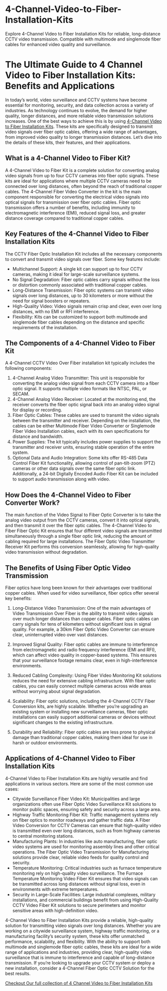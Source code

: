 # 4-Channel-Video-to-Fiber-Installation-Kits
Explore 4-Channel Video to Fiber Installation Kits for reliable, long-distance CCTV video transmission. Compatible with multimode and singlemode fiber cables for enhanced video quality and surveillance.

# The Ultimate Guide to 4 Channel Video to Fiber Installation Kits: Benefits and Applications

In today’s world, video surveillance and CCTV systems have become essential for monitoring, security, and data collection across a variety of industries. As technology continues to evolve, the demand for higher quality, longer distances, and more reliable video transmission solutions increases. One of the best ways to achieve this is by using [4-Channel Video to Fiber Installation Kits](https://www.versitron.com/collections/4-channel-video-to-fiber-installation-kits). These kits are specifically designed to transmit video signals over fiber optic cables, offering a wide range of advantages, from improved video quality to longer transmission distances. Let’s dive into the details of these kits, their features, and their applications.

## What is a 4-Channel Video to Fiber Kit?

A 4-Channel Video to Fiber Kit is a complete solution for converting analog video signals from up to four CCTV cameras into fiber optic signals. These kits are ideal for applications where multiple CCTV cameras need to be connected over long distances, often beyond the reach of traditional copper cables. The 4-Channel Fiber Video Converter in the kit is the main component responsible for converting the electrical video signals into optical signals for transmission over fiber optic cables. Fiber optic transmission offers a number of benefits, including immunity to electromagnetic interference (EMI), reduced signal loss, and greater distance coverage compared to traditional copper cables.

## Key Features of the 4-Channel Video to Fiber Installation Kits

The CCTV Fiber Optic Installation Kit includes all the necessary components to convert and transmit video signals over fiber. Some key features include:

- Multichannel Support: A single kit can support up to four CCTV cameras, making it ideal for large-scale surveillance systems.
- No Signal Degradation: Fiber optic cables carry signals without the loss or distortion commonly associated with traditional copper cables.
- Long-Distance Transmission: Fiber optic systems can transmit video signals over long distances, up to 30 kilometers or more without the need for signal boosters or repeaters.
- High-Quality Video: Video signals remain crisp and clear, even over long distances, with no EMI or RFI interference.
- Flexibility: Kits can be customized to support both multimode and singlemode fiber cables depending on the distance and specific requirements of the installation.

## The Components of a 4-Channel Video to Fiber Kit

A 4-Channel CCTV Video Over Fiber installation kit typically includes the following components:

1. 4-Channel Analog Video Transmitter: This unit is responsible for converting the analog video signal from each CCTV camera into a fiber optic signal. It supports multiple video formats like NTSC, PAL, or SECAM.
2. 4-Channel Analog Video Receiver: Located at the monitoring end, the receiver converts the fiber optic signal back into an analog video signal for display or recording.
3. Fiber Optic Cables: These cables are used to transmit the video signals between the transmitter and receiver. Depending on the installation, the cables can be either Multimode Fiber Video Converter or Singlemode Fiber Video Installation cables, each with its own specifications for distance and bandwidth.
4. Power Supplies: The kit typically includes power supplies to support the transmitter and receiver units, ensuring stable operation of the entire system.
5. Optional Data and Audio Integration: Some kits offer RS-485 Data Control Fiber Kit functionality, allowing control of pan-tilt-zoom (PTZ) cameras or other data signals over the same fiber optic link. Additionally, a 24-bit Digitally Encoded Audio Fiber Kit can be included to support audio transmission along with video.

## How Does the 4-Channel Video to Fiber Converter Work?

The main function of the Video Signal to Fiber Optic Converter is to take the analog video output from the CCTV cameras, convert it into optical signals, and then transmit it over the fiber optic cables. The 4-Channel Video to Fiber Fiber Optic Kit ensures that four different video signals are transmitted simultaneously through a single fiber optic link, reducing the amount of cabling required for large installations. The Fiber Optic Video Transmitter Receiver Kit performs this conversion seamlessly, allowing for high-quality video transmission without degradation.

## The Benefits of Using Fiber Optic Video Transmission

Fiber optics have long been known for their advantages over traditional copper cables. When used for video surveillance, fiber optics offer several key benefits:

1. Long-Distance Video Transmission: One of the main advantages of Video Transmission Over Fiber is the ability to transmit video signals over much longer distances than copper cables. Fiber optic cables can carry signals for tens of kilometers without significant loss in signal quality. For example, a 30km Fiber Optic Video Converter can ensure clear, uninterrupted video over vast distances.
   
2. Improved Signal Quality: Fiber optic cables are immune to interference from electromagnetic and radio frequency interference (EMI and RFI), which can affect video quality in copper-based systems. This ensures that your surveillance footage remains clear, even in high-interference environments.

3. Reduced Cabling Complexity: Using Fiber Video Monitoring Kit solutions reduces the need for extensive cabling infrastructure. With fiber optic cables, you can easily connect multiple cameras across wide areas without worrying about signal degradation.

4. Scalability: Fiber optic solutions, including the 4-Channel CCTV Fiber Conversion kits, are highly scalable. Whether you’re upgrading an existing system or installing new surveillance cameras, fiber optic installations can easily support additional cameras or devices without significant changes to the existing infrastructure.

5. Durability and Reliability: Fiber optic cables are less prone to physical damage than traditional copper cables, making them ideal for use in harsh or outdoor environments.

## Applications of 4-Channel Video to Fiber Installation Kits

4-Channel Video to Fiber Installation Kits are highly versatile and find applications in various sectors. Here are some of the most common use cases:

- Citywide Surveillance Fiber Video Kit: Municipalities and large organizations often use Fiber Optic Video Surveillance Kit solutions to monitor public spaces, ensuring safety and security across a large area.
- Highway Traffic Monitoring Fiber Kit: Traffic management systems rely on fiber optics to monitor roadways and gather traffic data. A Fiber Video Conversion for CCTV Cameras can ensure that high-quality video is transmitted even over long distances, such as from highway cameras to central monitoring stations.
- Manufacturing Plants: In industries like auto manufacturing, fiber optic video systems are used for monitoring assembly lines and other critical operations. The Fiber Optic Video Transmission for Manufacturing solutions provide clear, reliable video feeds for quality control and security.
- Temperature Monitoring: Critical industries such as furnace temperature monitoring rely on high-quality video surveillance. The Furnace Temperature Monitoring Video Fiber Kit ensures that video signals can be transmitted across long distances without signal loss, even in environments with extreme temperatures.
- Security in Large-Scale Facilities: Large industrial complexes, military installations, and commercial buildings benefit from using High-Quality CCTV Video Fiber Kit solutions to secure perimeters and monitor sensitive areas with high-definition video.


4-Channel Video to Fiber Installation Kits provide a reliable, high-quality solution for transmitting video signals over long distances. Whether you are working on a citywide surveillance system, highway traffic monitoring, or a manufacturing facility’s security system, these kits offer unmatched performance, scalability, and flexibility. With the ability to support both multimode and singlemode fiber optic cables, these kits are ideal for a wide range of applications and industries, providing clear, high-quality video surveillance that is immune to interference and capable of long-distance transmission. If you’re looking to upgrade your CCTV system or deploy a new installation, consider a 4-Channel Fiber Optic CCTV Solution for the best results.

[Checkout Our full collection of 4 Channel Video to Fiber Installation Kits](https://www.versitron.com/collections/4-channel-video-to-fiber-installation-kits)
